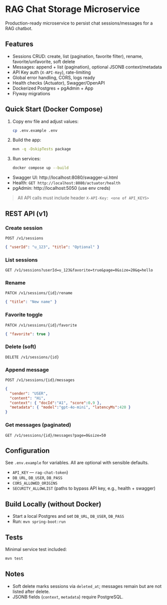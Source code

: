 # RAG Chat Storage Microservice

Production-ready microservice to persist chat sessions/messages for a RAG chatbot.

## Features
- Sessions CRUD: create, list (pagination, favorite filter), rename, favorite/unfavorite, soft delete
- Messages: append + list (pagination), optional JSONB context/metadata
- API Key auth (`X-API-Key`), rate-limiting
- Global error handling, CORS, logs ready
- Health checks (Actuator), Swagger/OpenAPI
- Dockerized Postgres + pgAdmin + App
- Flyway migrations

## Quick Start (Docker Compose)

1. Copy env file and adjust values:
   ```bash
   cp .env.example .env
   ```

2. Build the app:
   ```bash
   mvn -q -DskipTests package
   ```

3. Run services:
   ```bash
   docker compose up --build
   ```

- Swagger UI: http://localhost:8080/swagger-ui.html  
- Health: `GET http://localhost:8080/actuator/health`  
- pgAdmin: http://localhost:5050 (use env creds)

> All API calls must include header `X-API-Key: <one of API_KEYS>`

## REST API (v1)

### Create session
`POST /v1/sessions`
```json
{ "userId": "u_123", "title": "Optional" }
```

### List sessions
`GET /v1/sessions?userId=u_123&favorite=true&page=0&size=20&q=hello`

### Rename
`PATCH /v1/sessions/{id}/rename`
```json
{ "title": "New name" }
```

### Favorite toggle
`PATCH /v1/sessions/{id}/favorite`
```json
{ "favorite": true }
```

### Delete (soft)
`DELETE /v1/sessions/{id}`

### Append message
`POST /v1/sessions/{id}/messages`
```json
{
  "sender": "USER",
  "content": "Hi",
  "context": { "docId":"A1", "score":0.9 },
  "metadata": { "model":"gpt-4o-mini", "latencyMs":420 }
}
```

### Get messages (paginated)
`GET /v1/sessions/{id}/messages?page=0&size=50`

## Configuration

See `.env.example` for variables. All are optional with sensible defaults.

- `API_KEY` — `rag-chat-token`)
- `DB_URL`, `DB_USER`, `DB_PASS`
- `CORS_ALLOWED_ORIGINS`
- `SECURITY_ALLOWLIST` (paths to bypass API key, e.g., health + swagger)

## Build Locally (without Docker)
- Start a local Postgres and set `DB_URL`, `DB_USER`, `DB_PASS`
- Run: `mvn spring-boot:run`

## Tests
Minimal service test included:
```bash
mvn test
```

## Notes
- Soft delete marks sessions via `deleted_at`; messages remain but are not listed after delete.
- JSONB fields (`context`, `metadata`) require PostgreSQL.
